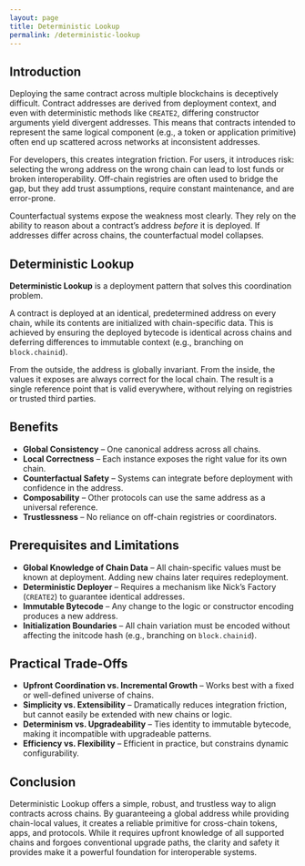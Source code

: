 ```yaml
---
layout: page
title: Deterministic Lookup
permalink: /deterministic-lookup
---
```


## Introduction
Deploying the same contract across multiple blockchains is deceptively difficult. Contract addresses are derived from deployment context, and even with deterministic methods like `CREATE2`, differing constructor arguments yield divergent addresses. This means that contracts intended to represent the same logical component (e.g., a token or application primitive) often end up scattered across networks at inconsistent addresses.

For developers, this creates integration friction. For users, it introduces risk: selecting the wrong address on the wrong chain can lead to lost funds or broken interoperability. Off-chain registries are often used to bridge the gap, but they add trust assumptions, require constant maintenance, and are error-prone.

Counterfactual systems expose the weakness most clearly. They rely on the ability to reason about a contract’s address *before* it is deployed. If addresses differ across chains, the counterfactual model collapses.

## Deterministic Lookup
**Deterministic Lookup** is a deployment pattern that solves this coordination problem.

A contract is deployed at an identical, predetermined address on every chain, while its contents are initialized with chain-specific data. This is achieved by ensuring the deployed bytecode is identical across chains and deferring differences to immutable context (e.g., branching on `block.chainid`).

From the outside, the address is globally invariant. From the inside, the values it exposes are always correct for the local chain. The result is a single reference point that is valid everywhere, without relying on registries or trusted third parties.

## Benefits
- **Global Consistency** – One canonical address across all chains.
- **Local Correctness** – Each instance exposes the right value for its own chain.
- **Counterfactual Safety** – Systems can integrate before deployment with confidence in the address.
- **Composability** – Other protocols can use the same address as a universal reference.
- **Trustlessness** – No reliance on off-chain registries or coordinators.

## Prerequisites and Limitations
- **Global Knowledge of Chain Data** – All chain-specific values must be known at deployment. Adding new chains later requires redeployment.
- **Deterministic Deployer** – Requires a mechanism like Nick’s Factory (`CREATE2`) to guarantee identical addresses.
- **Immutable Bytecode** – Any change to the logic or constructor encoding produces a new address.
- **Initialization Boundaries** – All chain variation must be encoded without affecting the initcode hash (e.g., branching on `block.chainid`).

## Practical Trade-Offs
- **Upfront Coordination vs. Incremental Growth** – Works best with a fixed or well-defined universe of chains.
- **Simplicity vs. Extensibility** – Dramatically reduces integration friction, but cannot easily be extended with new chains or logic.
- **Determinism vs. Upgradeability** – Ties identity to immutable bytecode, making it incompatible with upgradeable patterns.
- **Efficiency vs. Flexibility** – Efficient in practice, but constrains dynamic configurability.

## Conclusion
Deterministic Lookup offers a simple, robust, and trustless way to align contracts across chains. By guaranteeing a global address while providing chain-local values, it creates a reliable primitive for cross-chain tokens, apps, and protocols. While it requires upfront knowledge of all supported chains and forgoes conventional upgrade paths, the clarity and safety it provides make it a powerful foundation for interoperable systems.
